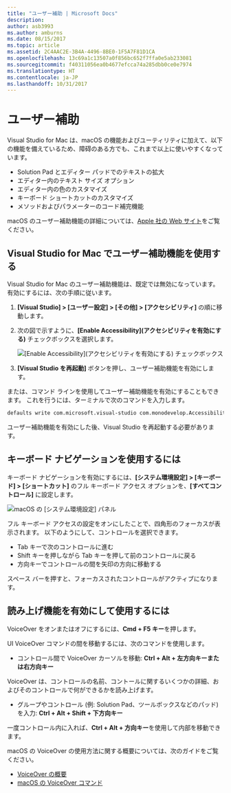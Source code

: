```yaml
---
title: "ユーザー補助 | Microsoft Docs"
description: 
author: asb3993
ms.author: amburns
ms.date: 08/15/2017
ms.topic: article
ms.assetid: 2C4AAC2E-3B4A-4496-8BE0-1F5A7F81D1CA
ms.openlocfilehash: 13c69a1c13507a0f856bc652f7ffa0e5ab233081
ms.sourcegitcommit: f40311056ea0b4677efcca74a285dbb0ce0e7974
ms.translationtype: HT
ms.contentlocale: ja-JP
ms.lasthandoff: 10/31/2017
---
```

# <a name="accessibility"></a>ユーザー補助

Visual Studio for Mac は、macOS の機能およびユーティリティに加えて、以下の機能を備えているため、障碍のある方でも、これまで以上に使いやすくなっています。

- Solution Pad とエディター パッドでのテキストの拡大
- エディター内のテキスト サイズ オプション
- エディター内の色のカスタマイズ
- キーボード ショートカットのカスタマイズ
- メソッドおよびパラメーターのコード補完機能 

macOS のユーザー補助機能の詳細については、[Apple 社の Web サイト](https://www.apple.com/accessibility/mac/)をご覧ください。

## <a name="using-accessibility-features-in-visual-studio-for-mac"></a>Visual Studio for Mac でユーザー補助機能を使用する

Visual Studio for Mac のユーザー補助機能は、既定では無効になっています。 有効にするには、次の手順に従います。

1. **[Visual Studio] > [ユーザー設定] > [その他] > [アクセシビリティ]** の順に移動します。

2. 次の図で示すように、**[Enable Accessibility]\(アクセシビリティを有効にする\)** チェックボックスを選択します。

    ![[Enable Accessibility]\(アクセシビリティを有効にする\) チェックボックス](media/accessibility-image1.png)

3. **[Visual Studio を再起動]** ボタンを押し、ユーザー補助機能を有効にします。


または、コマンド ラインを使用してユーザー補助機能を有効にすることもできます。 これを行うには、ターミナルで次のコマンドを入力します。 

```bash
defaults write com.microsoft.visual-studio com.monodevelop.AccessibilityEnabled 1 
```

ユーザー補助機能を有効にした後、Visual Studio を再起動する必要があります。

## <a name="how-to-use-keyboard-navigation"></a>キーボード ナビゲーションを使用するには

キーボード ナビゲーションを有効にするには、**[システム環境設定] > [キーボード] > [ショートカット]** のフル キーボード アクセス オプションを、**[すべてコントロール]** に設定します。

  ![macOS の [システム環境設定] パネル](media/accessibility-image2.png)

フル キーボード アクセスの設定をオンにしたことで、四角形のフォーカスが表示されます。 以下のようにして、コントロールを選択できます。
- Tab キーで次のコントロールに進む
- Shift キーを押しながら Tab キーを押して前のコントロールに戻る
- 方向キーでコントロールの間を矢印の方向に移動する 

スペース バーを押すと、フォーカスされたコントロールがアクティブになります。

## <a name="how-to-enable-and-use-voice-over"></a>読み上げ機能を有効にして使用するには

VoiceOver をオンまたはオフにするには、**Cmd + F5 キー**を押します。

UI VoiceOver コマンドの間を移動するには、次のコマンドを使用します。

- コントロール間で VoiceOver カーソルを移動: **Ctrl + Alt + 左方向キーまたは右方向キー**

VoiceOver は、コントロールの名前、コントールに関するいくつかの詳細、およびそのコントロールで何ができるかを読み上げます。 

- グループやコントロール (例: Solution Pad、ツールボックスなどのパッド) を入力: **Ctrl + Alt + Shift + 下方向キー**

一度コントロール内に入れば、**Ctrl + Alt + 方向キー**を使用して内部を移動できます。 
 
macOS の VoiceOver の使用方法に関する概要については、次のガイドをご覧ください。

- [VoiceOver の概要](https://help.apple.com/voiceover/info/guide/10.12/)
- [macOS の VoiceOver コマンド](http://lab.dotjay.com/notes/voiceover-commands/)
